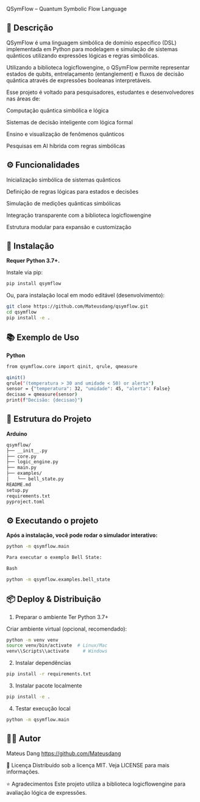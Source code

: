 QSymFlow – Quantum Symbolic Flow Language

## 📖 Descrição

QSymFlow é uma linguagem simbólica de domínio específico (DSL) implementada em Python para modelagem e simulação de sistemas quânticos utilizando expressões lógicas e regras simbólicas.

Utilizando a biblioteca logicflowengine, o QSymFlow permite representar estados de qubits, entrelaçamento (entanglement) e fluxos de decisão quântica através de expressões booleanas interpretáveis.

Esse projeto é voltado para pesquisadores, estudantes e desenvolvedores nas áreas de:

Computação quântica simbólica e lógica

Sistemas de decisão inteligente com lógica formal

Ensino e visualização de fenômenos quânticos

Pesquisas em AI híbrida com regras simbólicas

## ⚙️ Funcionalidades

Inicialização simbólica de sistemas quânticos

Definição de regras lógicas para estados e decisões

Simulação de medições quânticas simbólicas

Integração transparente com a biblioteca logicflowengine

Estrutura modular para expansão e customização


## 🚀 Instalação

**Requer Python 3.7+.**


Instale via pip:


``` bash
pip install qsymflow
```

Ou, para instalação local em modo editável (desenvolvimento):

```bash
git clone https://github.com/Mateusdang/qsymflow.git
cd qsymflow
pip install -e .
```

## 📚 Exemplo de Uso

**Python**

```bash
from qsymflow.core import qinit, qrule, qmeasure

qinit()
qrule("(temperatura > 30 and umidade < 50) or alerta")
sensor = {"temperatura": 32, "umidade": 45, "alerta": False}
decisao = qmeasure(sensor)
print(f"Decisão: {decisao}")
```

## 📁 Estrutura do Projeto

**Arduino**
```bash
qsymflow/
├── __init__.py
├── core.py
├── logic_engine.py
├── main.py
├── examples/
│   └── bell_state.py
README.md
setup.py
requirements.txt
pyproject.toml
```

## ⚙️ Executando o projeto

**Após a instalação, você pode rodar o simulador interativo:**

```bash
python -m qsymflow.main

Para executar o exemplo Bell State:

Bash

python -m qsymflow.examples.bell_state
```

## 📦 Deploy & Distribuição

1. Preparar o ambiente
Ter Python 3.7+

Criar ambiente virtual (opcional, recomendado):

```bash
python -m venv venv
source venv/bin/activate  # Linux/Mac
venv\\Scripts\\activate     # Windows
```
2. Instalar dependências

```bash
pip install -r requirements.txt
```
3. Instalar pacote localmente

```bash
pip install -e .
```

4. Testar execução local

```bash
python -m qsymflow.main
```



## 👨‍💻 Autor

Mateus Dang
https://github.com/Mateusdang

📄 Licença
Distribuído sob a licença MIT. Veja LICENSE para mais informações.


⭐ Agradecimentos
Este projeto utiliza a biblioteca logicflowengine para avaliação lógica de expressões.